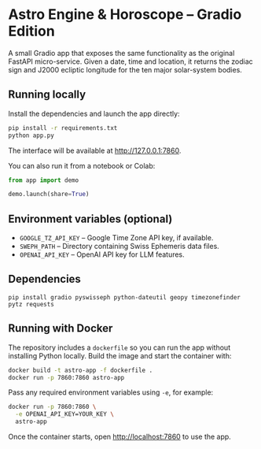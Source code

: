 # Astro Engine & Horoscope – Gradio Edition

A small Gradio app that exposes the same functionality as the original FastAPI
micro-service. Given a date, time and location, it returns the zodiac sign and
J2000 ecliptic longitude for the ten major solar-system bodies.

## Running locally

Install the dependencies and launch the app directly:

```bash
pip install -r requirements.txt
python app.py
```

The interface will be available at <http://127.0.0.1:7860>.

You can also run it from a notebook or Colab:

```python
from app import demo

demo.launch(share=True)
```

## Environment variables (optional)

- `GOOGLE_TZ_API_KEY` – Google Time Zone API key, if available.
- `SWEPH_PATH` – Directory containing Swiss Ephemeris data files.
- `OPENAI_API_KEY` – OpenAI API key for LLM features.

## Dependencies

```
pip install gradio pyswisseph python-dateutil geopy timezonefinder pytz requests
```

## Running with Docker

The repository includes a `dockerfile` so you can run the app without installing
Python locally. Build the image and start the container with:

```bash
docker build -t astro-app -f dockerfile .
docker run -p 7860:7860 astro-app
```

Pass any required environment variables using `-e`, for example:

```bash
docker run -p 7860:7860 \
  -e OPENAI_API_KEY=YOUR_KEY \
  astro-app
```

Once the container starts, open <http://localhost:7860> to use the app.
